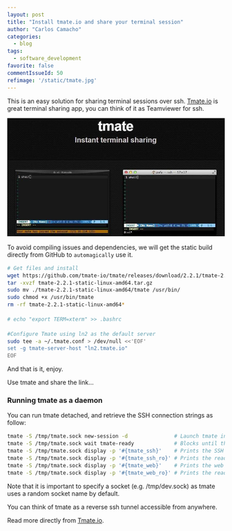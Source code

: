 ```yaml
---
layout: post
title: "Install tmate.io and share your terminal session"
author: "Carlos Camacho"
categories:
  - blog
tags:
  - software_development
favorite: false
commentIssueId: 50
refimage: '/static/tmate.jpg'
---
```


This is an easy solution for sharing terminal sessions over ssh.
[Tmate.io](https://tmate.io) is great terminal sharing app,
you can think of it as Teamviewer for ssh.

![](/static/tmate.jpg)

To avoid compiling issues and dependencies, we will get the
static build directly from GitHub to `automagically` use it.

```bash
# Get files and install
wget https://github.com/tmate-io/tmate/releases/download/2.2.1/tmate-2.2.1-static-linux-amd64.tar.gz
tar -xvzf tmate-2.2.1-static-linux-amd64.tar.gz
sudo mv ./tmate-2.2.1-static-linux-amd64/tmate /usr/bin/
sudo chmod +x /usr/bin/tmate
rm -rf tmate-2.2.1-static-linux-amd64*

# echo "export TERM=xterm" >> .bashrc

#Configure Tmate using ln2 as the default server
sudo tee -a ~/.tmate.conf > /dev/null <<'EOF'
set -g tmate-server-host "ln2.tmate.io"
EOF
```

And that is it, enjoy.

Use tmate and share the link...

### Running tmate as a daemon

You can run tmate detached, and retrieve
the SSH connection strings as follow:

```bash
tmate -S /tmp/tmate.sock new-session -d               # Launch tmate in a detached state
tmate -S /tmp/tmate.sock wait tmate-ready             # Blocks until the SSH connection is established
tmate -S /tmp/tmate.sock display -p '#{tmate_ssh}'    # Prints the SSH connection string
tmate -S /tmp/tmate.sock display -p '#{tmate_ssh_ro}' # Prints the read-only SSH connection string
tmate -S /tmp/tmate.sock display -p '#{tmate_web}'    # Prints the web connection string
tmate -S /tmp/tmate.sock display -p '#{tmate_web_ro}' # Prints the read-only web connection string
```

Note that it is important to specify a socket
(e.g. /tmp/dev.sock) as tmate uses a random
socket name by default.

You can think of tmate as a reverse ssh tunnel
accessible from anywhere.


Read more directly from [Tmate.io](https://tmate.io/).

